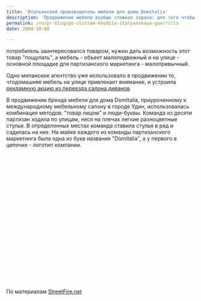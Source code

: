 ```yaml
---
title: 'Итальянский производитель мебели для дома Domitalia'
description: 'Продвижение мебели вообще сложная задача: для того чтобы потребитель заинтересовался товаром, нужно дать возможность этот товар &quot;пощупать&quot;, а мебель - объект малоподвижный и на улице - основной площадке для партизанского маркетинга - малопривычный.'
permalink: /ru/pr-blog/po-ulitsam-khodila-italyanskaya-guerrilla
date: 2008-10-08

---
```


потребитель заинтересовался товаром, нужно дать возможность этот товар "пощупать", а мебель - объект малоподвижный и на улице - основной площадке для партизанского маркетинга - малопривычный.

Одно миланское агентство уже использовало в продвижении то, чтодомашняя мебель на улице привлекает внимание, и устроила <a href="/ru/pr-blog/guerrilla-marketing-ideas">рекламную акцию из переезда салона диванов</a>.

В продвижении бренда мебели для дома DomItalia, приуроченному к международному мебельному салону в городе Удин, использовалась комбинация методов: "товар лицом" и люди-буквы. Команда из десяти партизан ходила по улицам, неся на плечах легкие разноцветные стулья. В определенных местах команда ставила стулья в ряд и садилась на них. На майке каждого из команды партизанского маркетинга была одна из букв названия "Domitalia", а у первого в цепочке - логотип компании.

<object width="425" height="344"><param name="movie" value="https://www.youtube.com/v/mooIE7p2N2c&color1=0xb1b1b1&color2=0xcfcfcf&fs=1"><param name="wmode" value="transparent"><embed src="https://www.youtube.com/v/mooIE7p2N2c&amp;color1=0xb1b1b1&amp;color2=0xcfcfcf&amp;fs=1" type="application/x-shockwave-flash" width="425" height="344"></embed></object>

По материалам <a href="https://videos.streetfire.net/video/Guerrilla-marketing-lato_189560.htm">StreetFire.net</a>

